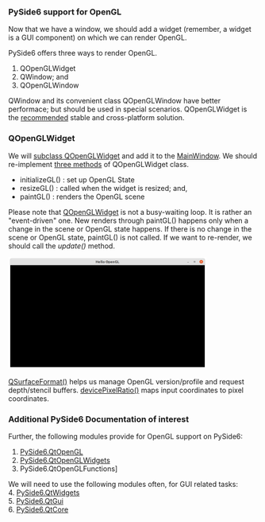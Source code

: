 ### PySide6 support for OpenGL 
Now that we have a window, we should add a widget (remember, a widget is a GUI component) on which we can render OpenGL.

PySide6 offers three ways to render OpenGL.

1. QOpenGLWidget
2. QWindow; and
3. QOpenGLWindow

QWindow and its convenient class QOpenGLWindow have better performace; but should be used in special scenarios.
QOpenGLWidget is the [recommended](https://doc.qt.io/qtforpython-6/PySide6/QtOpenGLWidgets/QOpenGLWidget.html?highlight=perspective#alternatives) stable and cross-platform solution. 

### QOpenGLWidget 
We will [subclass QOpenGLWidget](RenderWidget.py) and add it to the [MainWindow](MainWindow.py).
We should re-implement [three methods](https://doc.qt.io/qtforpython-6/PySide6/QtOpenGLWidgets/QOpenGLWidget.html?highlight=perspective#detailed-description) of QOpenGLWidget class.
 - initializeGL() : set up OpenGL State
 - resizeGL() : called when the widget is resized; and,
 - paintGL() : renders the OpenGL scene 

Please note that [QOpenGLWidget](https://doc.qt.io/qtforpython-6/PySide6/QtOpenGLWidgets/QOpenGLWidget.html) is not a busy-waiting loop. It is rather an "event-driven" one. New renders through paintGL() happens only when a change in the scene or OpenGL state happens. If there is no change in the scene or OpenGL state, paintGL() is not called. If we want to re-render, we should call the *update()* method.

<img src="../images/helloOpenGL.png" width="400" height="225">

[QSurfaceFormat()](https://doc.qt.io/qtforpython-6/PySide6/QtGui/QSurfaceFormat.html?highlight=qsurfaceformat) helps us manage OpenGL version/profile and request depth/stencil buffers.
[devicePixelRatio()](https://doc.qt.io/qtforpython-6/PySide6/QtGui/QPaintDevice.html?highlight=devicepixel%20ratio#PySide6.QtGui.PySide6.QtGui.QPaintDevice.devicePixelRatio) maps input coordinates to pixel coordinates. 

### Additional PySide6 Documentation of interest
Further, the following modules provide for OpenGL support on PySide6: <br>
1. [PySide6.QtOpenGL](https://doc.qt.io/qtforpython-6/PySide6/QtOpenGL/index.html#module-PySide6.QtOpenGL)<br>
2. [PySide6.QtOpenGLWidgets](https://doc.qt.io/qtforpython-6/PySide6/QtOpenGLWidgets/index.html#module-PySide6.QtOpenGLWidgets)<br>
3. PySide6.QtOpenGLFunctions] <br>

We will need to use the following modules often, for GUI related tasks:<br>
4. [PySide6.QtWidgets](https://doc.qt.io/qtforpython-6/PySide6/QtWidgets/index.html#module-PySide6.QtWidgets) <br>
5. [PySide6.QtGui](https://doc.qt.io/qtforpython-6/PySide6/QtGui/index.html#module-PySide6.QtGui) <br>
6. [PySide6.QtCore](https://doc.qt.io/qtforpython-6/PySide6/QtCore/index.html#module-PySide6.QtCore) <br>
